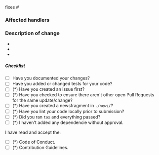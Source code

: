 <!--
**IMPORTANT: Please do not create a Pull Request without creating an issue first.**

Thank you for your pull request. Please provide a description above and review
the requirements below.

Bug fixes and new features should include documentation and tests.
-->

fixes #

### Affected handlers
<!-- Please provide affected handlers. -->

### Description of change
<!-- Please provide a description of the change here. -->
-
-
-

##### Checklist
<!-- Only the fields marked with (*) are Mandatory for bugfixes. -->

- [ ] Have you documented your changes?
- [ ] Have you added or changed tests for your code?
- [ ] (*) Have you created an issue first?
- [ ] (*) Have you checked to ensure there aren't other open Pull Requests
      for the same update/change?
- [ ] (*) Have you created a newsfragment in `./news/`?
- [ ] (*) Have you lint your code locally prior to submission?
- [ ] (*) Did you ran `tox` and everything passed?
- [ ] (*) I haven't added any dependencie without approval.

<!-- [Code of Conduct & Contribution Guidlines](https://matrixctl.rtfd.io/en/latest/contributer_documentation/index.html). -->
I have read and accept the:

- [ ] (*) Code of Conduct.
- [ ] (*) Contribution Guidelines.
